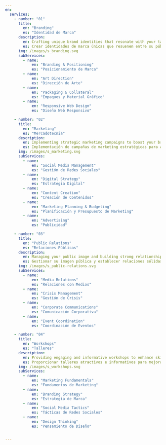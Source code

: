 ```yaml
---
en:
  services:
    - number: "01"
      title:
        en: "Branding"
        es: "Identidad de Marca"
      description:
        en: Crafting unique brand identities that resonate with your target audience and differentiate you in the market.
        es: Crear identidades de marca únicas que resuenen entre su público objetivo y le diferencien en el mercado.
      img: /images/s_branding.svg
      subServices:
        - name:
            en: "Branding & Positioning"
            es: "Posicionamiento de Marca"
        - name:
            en: "Art Direction"
            es: "Dirección de Arte"
        - name:
            en: "Packaging & Collateral"
            es: "Empaques y Material Gráfico"
        - name:
            en: "Responsive Web Design"
            es: "Diseño Web Responsivo"

    - number: "02"
      title:
        en: "Marketing"
        es: "Mercadotecnia"
      description:
        en: Implementing strategic marketing campaigns to boost your brand visibility and drive business growth.
        es: Implementación de campañas de marketing estratégicas para aumentar la visibilidad de su marca y fomentar el crecimiento empresarial.
      img: /images/s_marketing.svg
      subServices:
        - name:
            en: "Social Media Management"
            es: "Gestión de Redes Sociales"
        - name:
            en: "Digital Strategy"
            es: "Estrategia Digital"
        - name:
            en: "Content Creation"
            es: "Creación de Contenidos"
        - name:
            en: "Marketing Planning & Budgeting"
            es: "Planificación y Presupuesto de Marketing"
        - name:
            en: "Advertising"
            es: "Publicidad"

    - number: "03"
      title:
        en: "Public Relations"
        es: "Relaciones Públicas"
      description:
        en: Managing your public image and building strong relationships with media and stakeholders.
        es: Gestionar su imagen pública y establecer relaciones sólidas con los medios y las partes interesadas.
      img: /images/s_public-relations.svg
      subServices:
        - name:
            en: "Media Relations"
            es: "Relaciones con Medios"
        - name:
            en: "Crisis Management"
            es: "Gestión de Crisis"
        - name:
            en: "Corporate Communications"
            es: "Comunicación Corporativa"
        - name:
            en: "Event Coordination"
            es: "Coordinación de Eventos"

    - number: "04"
      title:
        en: "Workshops"
        es: "Talleres"
      description:
        en: Providing engaging and informative workshops to enhance skills and knowledge in various areas of marketing and branding.
        es: Proporcionar talleres atractivos e informativos para mejorar habilidades y conocimientos en diversas áreas de marketing y branding.
      img: /images/s_workshops.svg
      subServices:
        - name:
            en: "Marketing Fundamentals"
            es: "Fundamentos de Marketing"
        - name:
            en: "Branding Strategy"
            es: "Estrategia de Marca"
        - name:
            en: "Social Media Tactics"
            es: "Tácticas de Redes Sociales"
        - name:
            en: "Design Thinking"
            es: "Pensamiento de Diseño"


---
```

